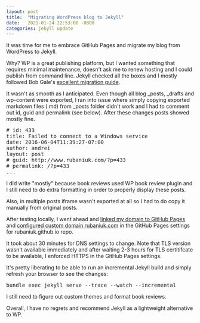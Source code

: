 ```yaml
---
layout: post
title:  "Migrating WordPress blog to Jekyll"
date:   2021-01-24 22:53:00 -0800
categories: jekyll update
---
```

It was time for me to embrace GitHub Pages and migrate my blog from WordPress to Jekyll.

Why? WP is a great publishing platform, but I wanted something that requires minimal maintenance, doesn't ask me to renew hosting and I could publish from command line. Jekyll checked all the boxes and I mostly followed Bob Gale's <a href="https://www.bawbgale.com/from-wordpress-to-jekyll/" target="_blank">excellent migration guide</a>.

It wasn't as smooth as I anticipated. Even though all blog _posts, _drafts and wp-content were exported, I ran into issue where simply copying exported markdown files (.md) from _posts folder didn't work and I had to comment out id, guid and permalink (see below). After these changes posts showed mostly fine.

<pre class="brush: bash; gutter: true">
# id: 433
title: Failed to connect to a Windows service
date: 2016-06-04T11:39:27-07:00
author: andrei
layout: post
# guid: http://www.rubaniuk.com/?p=433
# permalink: /?p=433
...
</pre>

I did write "mostly" because book reviews used WP book review plugin and I still need to do extra formatting in order to properly display these posts. 

Also, in multiple posts iframe wasn't exported at all so I had to do copy it manually from original posts.

After testing locally, I went ahead and <a href="https://www.namecheap.com/support/knowledgebase/article.aspx/9645/2208/how-do-i-link-my-domain-to-github-pages/" target="_blank">linked my domain to GitHub Pages</a> and <a href="https://docs.github.com/en/github/working-with-github-pages/managing-a-custom-domain-for-your-github-pages-site#configuring-a-subdomain" target="_blank">configured custom domain rubaniuk.com</a> in the GitHub Pages settings for rubaniuk.github.io repo.

It took about 30 minutes for DNS settings to change. Note that TLS version wasn't available immediately and after waiting 2-3 hours for TLS certitifcate to be available, I enforced HTTPS in the GitHub Pages settings.

It's pretty liberating to be able to run an incremental Jekyll build and simply refresh your browser to see the changes:
<pre class="brush: bash; gutter: true">bundle exec jekyll serve --trace --watch --incremental</pre>

I still need to figure out custom themes and format book reviews.

Overall, I have no regrets and recommend Jekyll as a lightweight alternative to WP.